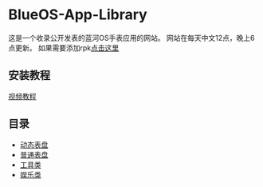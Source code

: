 # BlueOS-App-Library
这是一个收录公开发表的蓝河OS手表应用的网站。
网站在每天中文12点，晚上6点更新。
如果需要添加rpk[点击这里](https://blueos.app.13261326.xyz/upload.html)

## 安装教程
[视频教程](https://b23.tv/HQRGvBg)

## 目录
- [动态表盘](./表盘/动态表盘/README.md)
- [普通表盘](./表盘/普通表盘/README.md)
- [工具类](./docs/工具类/README.md)
- [娱乐类](./docs/娱乐类/README.md)

